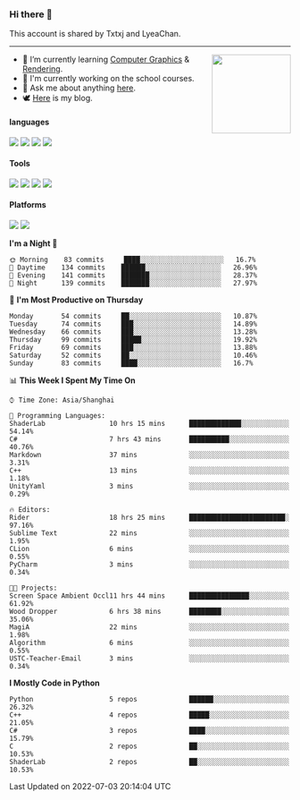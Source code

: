### Hi there 👋

This account is shared by Txtxj and LyeaChan.

---

<img align="right" height="141" src="https://github-readme-stats.vercel.app/api?username=txtxj&theme=tokyonight&show_icons=true&count_private=true">

- 🌱 I’m currently learning [Computer Graphics](https://github.com/txtxj/GAMES101) & [Rendering](https://github.com/txtxj/GAMES202).
- 🐶 I'm currently working on the school courses.
- 💬 Ask me about anything [here](https://github.com/txtxj/txtxj/issues).
- 🕊️ [Here](https://txtxj.top) is my blog.

#### languages

![](https://img.shields.io/badge/C++-00599C?logo=cplusplus&logoColor=fff)
![](https://img.shields.io/badge/Python-3e74a2?logo=python&logoColor=fff)
![](https://img.shields.io/badge/C%23-239120?logo=csharp&logoColor=fff)
![](https://img.shields.io/badge/C-A8B9CC?logo=c&logoColor=555)


#### Tools

![](https://img.shields.io/badge/JetBrains-000000?logo=jetbrains&logoColor=fff)
![](https://img.shields.io/badge/SublimeText_3-FF9800?logo=sublimetext&logoColor=fff)
![](https://img.shields.io/badge/UE_4-0E1128?logo=unrealengine&logoColor=fff)
![](https://img.shields.io/badge/unity-FFFFFF?logo=unity&logoColor=000)

#### Platforms

![](https://img.shields.io/badge/Ubuntu_20.04-E95420?logo=ubuntu&logoColor=fff)
![](https://img.shields.io/badge/Windows_10-0078D6?logo=windows&logoColor=fff)


<!--START_SECTION:waka-->
**I'm a Night 🦉** 

```text
🌞 Morning    83 commits     ████░░░░░░░░░░░░░░░░░░░░░   16.7% 
🌆 Daytime    134 commits    ██████░░░░░░░░░░░░░░░░░░░   26.96% 
🌃 Evening    141 commits    ███████░░░░░░░░░░░░░░░░░░   28.37% 
🌙 Night      139 commits    ███████░░░░░░░░░░░░░░░░░░   27.97%

```
📅 **I'm Most Productive on Thursday** 

```text
Monday       54 commits     ██░░░░░░░░░░░░░░░░░░░░░░░   10.87% 
Tuesday      74 commits     ███░░░░░░░░░░░░░░░░░░░░░░   14.89% 
Wednesday    66 commits     ███░░░░░░░░░░░░░░░░░░░░░░   13.28% 
Thursday     99 commits     █████░░░░░░░░░░░░░░░░░░░░   19.92% 
Friday       69 commits     ███░░░░░░░░░░░░░░░░░░░░░░   13.88% 
Saturday     52 commits     ██░░░░░░░░░░░░░░░░░░░░░░░   10.46% 
Sunday       83 commits     ████░░░░░░░░░░░░░░░░░░░░░   16.7%

```


📊 **This Week I Spent My Time On** 

```text
⌚︎ Time Zone: Asia/Shanghai

💬 Programming Languages: 
ShaderLab                10 hrs 15 mins      █████████████░░░░░░░░░░░░   54.14% 
C#                       7 hrs 43 mins       ██████████░░░░░░░░░░░░░░░   40.76% 
Markdown                 37 mins             ░░░░░░░░░░░░░░░░░░░░░░░░░   3.31% 
C++                      13 mins             ░░░░░░░░░░░░░░░░░░░░░░░░░   1.18% 
UnityYaml                3 mins              ░░░░░░░░░░░░░░░░░░░░░░░░░   0.29%

🔥 Editors: 
Rider                    18 hrs 25 mins      ████████████████████████░   97.16% 
Sublime Text             22 mins             ░░░░░░░░░░░░░░░░░░░░░░░░░   1.95% 
CLion                    6 mins              ░░░░░░░░░░░░░░░░░░░░░░░░░   0.55% 
PyCharm                  3 mins              ░░░░░░░░░░░░░░░░░░░░░░░░░   0.34%

🐱‍💻 Projects: 
Screen Space Ambient Occl11 hrs 44 mins      ███████████████░░░░░░░░░░   61.92% 
Wood Dropper             6 hrs 38 mins       ████████░░░░░░░░░░░░░░░░░   35.06% 
MagiA                    22 mins             ░░░░░░░░░░░░░░░░░░░░░░░░░   1.98% 
Algorithm                6 mins              ░░░░░░░░░░░░░░░░░░░░░░░░░   0.55% 
USTC-Teacher-Email       3 mins              ░░░░░░░░░░░░░░░░░░░░░░░░░   0.34%

```

**I Mostly Code in Python** 

```text
Python                   5 repos             ██████░░░░░░░░░░░░░░░░░░░   26.32% 
C++                      4 repos             █████░░░░░░░░░░░░░░░░░░░░   21.05% 
C#                       3 repos             ████░░░░░░░░░░░░░░░░░░░░░   15.79% 
C                        2 repos             ██░░░░░░░░░░░░░░░░░░░░░░░   10.53% 
ShaderLab                2 repos             ██░░░░░░░░░░░░░░░░░░░░░░░   10.53%

```



 Last Updated on 2022-07-03 20:14:04 UTC
<!--END_SECTION:waka-->
